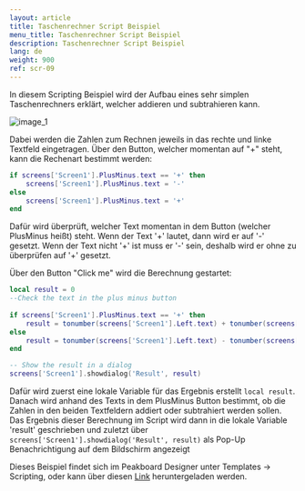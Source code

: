 ```yaml
---
layout: article
title: Taschenrechner Script Beispiel
menu_title: Taschenrechner Script Beispiel
description: Taschenrechner Script Beispiel
lang: de
weight: 900
ref: scr-09
---
```

In diesem Scripting Beispiel wird der Aufbau eines sehr simplen Taschenrechners erklärt, welcher addieren und subtrahieren kann.


![image_1](/assets/images/scripting/Scripting_Beispiele/Taschenrechner.png)

Dabei werden die Zahlen zum Rechnen jeweils in das rechte und linke Textfeld eingetragen.
Über den Button, welcher momentan auf "+" steht, kann die Rechenart bestimmt werden:

```lua
if screens['Screen1'].PlusMinus.text == '+' then 
	screens['Screen1'].PlusMinus.text = '-'
else
	screens['Screen1'].PlusMinus.text = '+'
end

```

Dafür wird überprüft, welcher Text momentan in dem Button (welcher PlusMinus heißt) steht. Wenn der Text '+' lautet, dann wird er auf '-' gesetzt.
Wenn der Text nicht '+' ist muss er '-' sein, deshalb wird er ohne zu überprüfen auf '+' gesetzt.

Über den Button "Click me" wird die Berechnung gestartet:

```lua 
local result = 0 
--Check the text in the plus minus button
	
if screens['Screen1'].PlusMinus.text == '+' then 
	result = tonumber(screens['Screen1'].Left.text) + tonumber(screens['Screen1'].Right.text) 
else
	result = tonumber(screens['Screen1'].Left.text) - tonumber(screens['Screen1'].Right.text)
end

-- Show the result in a dialog 
screens['Screen1'].showdialog('Result', result)	

```

Dafür wird zuerst eine lokale Variable für das Ergebnis erstellt `local result`. Danach wird anhand des Texts in dem PlusMinus Button bestimmt, ob die Zahlen in den beiden Textfeldern addiert oder subtrahiert werden sollen.
Das Ergebnis dieser Berechnung im Script wird dann in die lokale Variable 'result' geschrieben und zuletzt über `screens['Screen1'].showdialog('Result', result)` als Pop-Up Benachrichtigung auf dem Bildschirm angezeigt


Dieses Beispiel findet sich im Peakboard Designer unter Templates -> Scripting, oder kann über diesen [Link](https://github.com/Peakboard/CoolStuff/raw/master/Scripts/Calculator/Calculator.pbmx) heruntergeladen werden.

